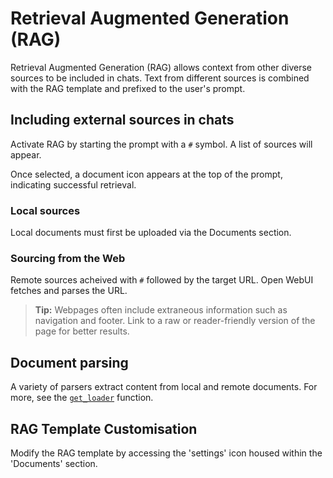 # Retrieval Augmented Generation (RAG)

Retrieval Augmented Generation (RAG) allows context from other diverse sources to be included in chats. Text from different sources is combined with the RAG template and prefixed to the user's prompt.

## Including external sources in chats
Activate RAG by starting the prompt with a `#` symbol. A list of sources will appear.

Once selected, a document icon appears at the top of the prompt, indicating successful retrieval. 

### Local sources

Local documents must first be uploaded via the Documents section.
 
### Sourcing  from the Web

Remote sources acheived with `#` followed by the target URL. Open WebUI fetches and parses the URL.

> **Tip:** Webpages often include extraneous information such as navigation and footer. Link to a raw or reader-friendly version of the page for better results.

## Document parsing

A variety of parsers extract content from local and remote documents. For more, see the [`get_loader`](https://github.com/open-webui/open-webui/blob/2fa94956f4e500bf5c42263124c758d8613ee05e/backend/apps/rag/main.py#L328) function.

## RAG Template Customisation

Modify the RAG template by accessing the 'settings' icon housed within the 'Documents' section.
